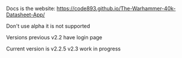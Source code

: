 <html>
  <body>
    <p>
      Docs is the website: <a href="https://code893.github.io/The-Warhammer-40k-Datasheet-App/">https://code893.github.io/The-Warhammer-40k-Datasheet-App/</a>
    </p>
    <p>
      Don't use alpha it is not supported
    </p>
    <p>
      Versions previous v2.2 have login page    
    </p>
    <p>
      Current version is v2.2.5
      v2.3 work in progress
    </p>
  </body>
</html>
